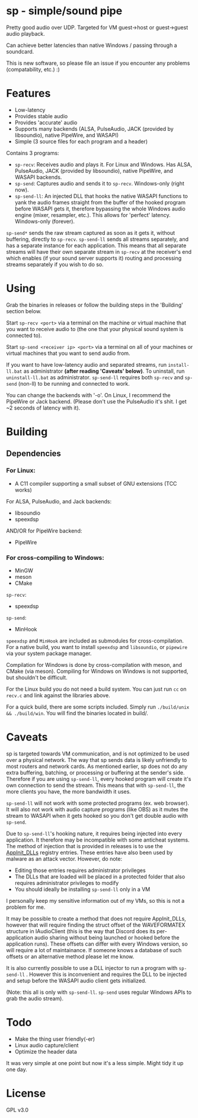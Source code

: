 # sp - simple/sound pipe

Pretty good audio over UDP. Targeted for VM guest-\>host or guest-\>guest audio
playback.

Can achieve better latencies than native Windows / passing through a soundcard.

This is new software, so please file an issue if you encounter any problems
(compatability, etc.) :)

# Features

- Low-latency
- Provides stable audio
- Provides 'accurate' audio
- Supports many backends (ALSA, PulseAudio, JACK (provided by libsoundio),
  native PipeWire, and WASAPI)
- Simple (3 source files for each program and a header)

Contains 3 programs:
- `sp-recv`: Receives audio and plays it. For Linux and Windows. Has ALSA,
  PulseAudio, JACK (provided by libsoundio), native PipeWire, and WASAPI
  backends.
- `sp-send`: Captures audio and sends it to `sp-recv`. Windows-only (right now).
- `sp-send-ll`: An injected DLL that hooks the native WASAPI functions to yank
  the audio frames straight from the buffer of the hooked program before WASAPI
  gets it, therefore bypassing the whole Windows audio engine (mixer, resampler,
  etc.). This allows for 'perfect' latency. Windows-only (forever).

`sp-send*` sends the raw stream captured as soon as it gets it, without
buffering, directly to `sp-recv`. `sp-send-ll` sends all streams separately, and
has a separate instance for each application. This means that all separate
streams will have their own separate stream in `sp-recv` at the receiver's end
which enables (if your sound server supports it) routing and processing streams
separately if you wish to do so.

# Using

Grab the binaries in releases or follow the building steps in the 'Building'
section below.

Start `sp-recv <port>` via a terminal on the machine or virtual machine that you
want to receive audio to (the one that your physical sound system is connected
to).

Start `sp-send <receiver ip> <port>` via a terminal on all of your machines or
virtual machines that you want to send audio from.

If you want to have low-latency audio and separated streams, run
`install-ll.bat` as administrator **(after reading 'Caveats' below)**. To
uninstall, run `uninstall-ll.bat` as administrator. `sp-send-ll` requires both
`sp-recv` and `sp-send` (non-ll) to be running and connected to work.

You can change the backends with '-o'. On Linux, I recommend the PipeWire or
Jack backend. (Please don't use the PulseAudio it's shit. I get ~2 seconds of
latency with it).

# Building

## Dependencies

### For Linux:

- A C11 compiler supporting a small subset of GNU extensions (TCC works)

For ALSA, PulseAudio, and Jack backends:
- libsoundio
- speexdsp

AND/OR for PipeWire backend:
- PipeWire

### For cross-compiling to Windows:
- MinGW
- meson
- CMake

`sp-recv`:
- speexdsp

`sp-send`:
- MinHook

`speexdsp` and `MinHook` are included as submodules for cross-compilation. For a
native build, you want to install `speexdsp` and `libsoundio`, or `pipewire` via
your system package manager.

Compilation for Windows is done by cross-compilation with meson, and CMake (via
meson). Compiling for Windows on Windows is not supported, but shouldn't be
difficult.

For the Linux build you do not need a build system. You can just run `cc` on
`recv.c` and link against the libraries above.

For a quick build, there are some scripts included. Simply run `./build/unix &&
./build/win`. You will find the binaries located in build/.

# Caveats

sp is targeted towards VM communication, and is not optimized to be used over a
physical network. The way that sp sends data is likely unfriendly to most
routers and network cards. As mentioned earlier, sp does not do any extra
buffering, batching, or processing or buffering at the sender's side. Therefore
if you are using `sp-send-ll`, every hooked program will create it's own
	connection to send the stream. This means that with `sp-send-ll`, the
	more clients you have, the more bandwidth it uses.

`sp-send-ll` will not work with some protected programs (ex. web browser). It
will also not work with audio capture programs (like OBS) as it mutes the stream
to WASAPI when it gets hooked so you don't get double audio with `sp-send`.

Due to `sp-send-ll`'s hooking nature, it requires being injected into every
application. It therefore may be incompatible with some anticheat systems. The
method of injection that is provided in releases is to use the
[AppInit\_DLLs](https://learn.microsoft.com/en-us/windows/win32/dlls/secure-boot-and-appinit-dlls)
registry entries. These entries have also been used by malware as an attack
vector. However, do note:
- Editing those entries requires administrator privileges
- The DLLs that are loaded will be placed in a protected folder that also
  requires administrator privileges to modify
- You should ideally be installing `sp-send-ll` only in a VM

I personally keep my sensitive information out of my VMs, so this is not a
problem for me.

It may be possible to create a method that does not require AppInit\_DLLs,
however that will require finding the struct offset of the WAVEFORMATEX
structure in IAudioClient (this is the way that Discord does its per-application
audio sharing without being launched or hooked before the application runs).
These offsets can differ with every Windows version, so will require a lot of
maintainance. If someone knows a database of such offsets or an alternative
method please let me know.

It is also currently possible to use a DLL injector to run a program with
`sp-send-ll` . However this is inconvenient and requires the DLL to be injected
and setup before the WASAPI audio client gets initialized.

(Note: this all is only with `sp-send-ll`. `sp-send` uses regular Windows APIs
to grab the audio stream).

# Todo

- Make the thing user friendly(-er)
- Linux audio capture/client
- Optimize the header data

It was very simple at one point but now it's a less simple. Might tidy it up one
day.

# License

GPL v3.0
